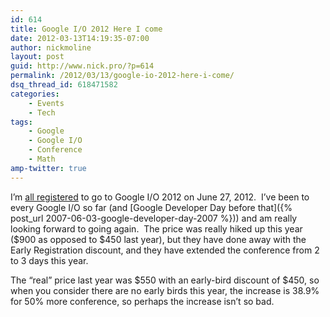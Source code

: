 ```yaml
---
id: 614
title: Google I/O 2012 Here I come
date: 2012-03-13T14:19:35-07:00
author: nickmoline
layout: post
guid: http://www.nick.pro/?p=614
permalink: /2012/03/13/google-io-2012-here-i-come/
dsq_thread_id: 618471582
categories:
    - Events
    - Tech
tags:
    - Google
    - Google I/O
    - Conference
    - Math
amp-twitter: true
---
```

I&#8217;m [all registered](http://twitter.com/NickMoline/status/179678092858630144) to go to Google I/O 2012 on June 27, 2012.  I&#8217;ve been to every Google I/O so far (and [Google Developer Day before that]({% post_url 2007-06-03-google-developer-day-2007 %})) and am really looking forward to going again.  The price was really hiked up this year ($900 as opposed to $450 last year), but they have done away with the Early Registration discount, and they have extended the conference from 2 to 3 days this year.

<!--more-->

<amp-twitter width="375"
    height="472"
    layout="responsive"
    data-tweetid="179678092858630144">
</amp-twitter>

The &#8220;real&#8221; price last year was $550 with an early-bird discount of $450, so when you consider there are no early birds this year, the increase is 38.9% for 50% more conference, so perhaps the increase isn&#8217;t so bad.

<amp-img  src="{{ site.baseurl }}/wp-content/uploads/sites/4/2012/03/squg.webp" alt="Google I/O 2012 Confirmation Email" title="Google I/O 2012 Confirmation Email" width="785" height="642" layout="responsive" lightbox>
    <amp-img fallback src="{{ site.baseurl }}/wp-content/uploads/sites/4/2012/03/squg.png" alt="Google I/O 2012 Confirmation Email" title="Google I/O 2012 Confirmation Email" width="785" height="642" layout="responsive" lightbox></amp-img>
</amp-img>